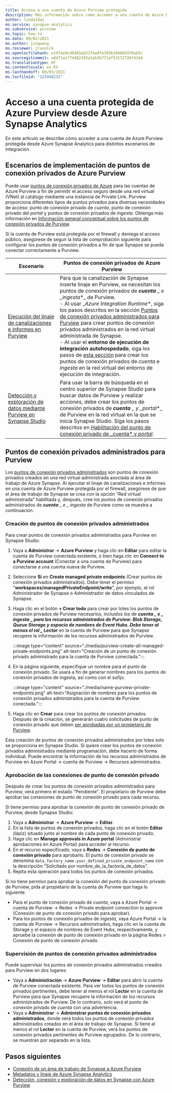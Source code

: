 ```yaml
---
title: Acceso a una cuenta de Azure Purview protegida
description: Más información sobre cómo acceder a una cuenta de Azure Purview protegida por firewall mediante puntos de conexión privados desde Synapse
author: linda33wj
ms.service: synapse-analytics
ms.subservice: purview
ms.topic: how-to
ms.date: 09/02/2021
ms.author: jingwang
ms.reviewer: jrasnick
ms.openlocfilehash: e147ee8cd6483ab32fee0fe393b104669370ab5c
ms.sourcegitcommit: add71a1f7dd82303a1eb3b771af53172726f4144
ms.translationtype: HT
ms.contentlocale: es-ES
ms.lasthandoff: 09/03/2021
ms.locfileid: "123440232"
---
```

# <a name="access-a-secured-azure-purview-account-from-azure-synapse-analytics"></a>Acceso a una cuenta protegida de Azure Purview desde Azure Synapse Analytics

En este artículo se describe cómo acceder a una cuenta de Azure Purview protegida desde Azure Synapse Analytics para distintos escenarios de integración.

## <a name="azure-purview-private-endpoint-deployment-scenarios"></a>Escenarios de implementación de puntos de conexión privados de Azure Purview

Puede usar [puntos de conexión privados de Azure](../../private-link/private-endpoint-overview.md) para las cuentas de Azure Purview a fin de permitir el acceso seguro desde una red virtual (VNet) al catálogo mediante una instancia de Private Link. Purview proporciona diferentes tipos de puntos privados para diversas necesidades de acceso: punto de conexión privado de *cuenta*, punto de conexión privado del *portal* y puntos de conexión privados de *ingesta*. Obtenga más información en [Información general conceptual sobre los puntos de conexión privados de Purview](../../purview/catalog-private-link.md#conceptual-overview). 

Si la cuenta de Purview está protegida por el firewall y deniega el acceso público, asegúrese de seguir la lista de comprobación siguiente para configurar los puntos de conexión privados a fin de que Synapse se pueda conectar correctamente a Purview. 

| Escenario                                                     | Puntos de conexión privados de Azure Purview                           |
| ------------------------------------------------------------ | ------------------------------------------------------------ |
| [Ejecución del linaje de canalizaciones e informes en Purview](../../purview/how-to-lineage-azure-synapse-analytics.md) | Para que la canalización de Synapse inserte linaje en Purview, se necesitan los puntos de conexión privados de ***cuenta** _ e _*_ingesta_*_ de Purview. <br>- Al usar _*Azure Integration Runtime**, siga los pasos descritos en la sección [Puntos de conexión privados administrados para Purview](#managed-private-endpoints-for-purview) para crear puntos de conexión privados administrados en la red virtual administrada de Synapse.<br>- Al usar el **entorno de ejecución de integración autohospedado**, siga los pasos de [esta sección](../../purview/catalog-private-link-end-to-end.md#option-2---enable-account-portal-and-ingestion-private-endpoint-on-existing-azure-purview-accounts) para crear los puntos de conexión privados de *cuenta* e *ingesta* en la red virtual del entorno de ejecución de integración. |
| [Detección y exploración de datos mediante Purview en Synapse Studio](how-to-discover-connect-analyze-azure-purview.md) | Para usar la barra de búsqueda en el centro superior de Synapse Studio para buscar datos de Purview y realizar acciones, debe crear los puntos de conexión privados de ***cuenta** _ y _*_portal_*_ de Purview en la red virtual en la que se inicia Synapse Studio. Siga los pasos descritos en [Habilitación del punto de conexión privado de _cuenta* y *portal*](../../purview/catalog-private-link-account-portal.md#option-2---enable-account-and-portal-private-endpoint-on-existing-azure-purview-accounts). |

## <a name="managed-private-endpoints-for-purview"></a>Puntos de conexión privados administrados para Purview

Los [puntos de conexión privados administrados](../security/synapse-workspace-managed-private-endpoints.md) son puntos de conexión privados creados en una red virtual administrada asociada al área de trabajo de Azure Synapse. Al ejecutar el linaje de canalizaciones e informes en una cuenta de Azure Purview protegida por el firewall, asegúrese de que el área de trabajo de Synapse se crea con la opción "Red virtual administrada" habilitada y, después, cree los puntos de conexión privados administrados de ***cuenta** _ e _ *_ingesta_** de Purview como se muestra a continuación.

### <a name="create-managed-private-endpoints"></a>Creación de puntos de conexión privados administrados

Para crear puntos de conexión privados administrados para Purview en Synapse Studio:

1. Vaya a **Administrar** -> **Azure Purview** y haga clic en **Editar** para editar la cuenta de Purview conectada existente, o bien haga clic en **Connect to a Purview account** (Conectar a una cuenta de Purview) para conectarse a una cuenta nueva de Purview.

2. Seleccione **Sí** en **Create managed private endpoints** (Crear puntos de conexión privados administrados). Debe tener el permiso "**workspaces/managedPrivateEndpoint/write**", por ejemplo, el rol Administrador de Synapse o Administrador de datos vinculados de Synapse.

3. Haga clic en el botón **+ Crear todo** para crear por lotes los puntos de conexión privados de Purview necesarios, incluidos los de **_cuenta_ *_ e _* _ingesta_ *_ para los recursos administrados de Purview: Blob Storage, Queue Storage y espacio de nombres de Event Hubs. Debe tener al menos el rol _* Lector** en la cuenta de Purview para que Synapse recupere la información de los recursos administrados de Purview.

   :::image type="content" source="./media/purview-create-all-managed-private-endpoints.png" alt-text="Creación de un punto de conexión privado administrado para la cuenta de Purview conectada.":::

4. En la página siguiente, especifique un nombre para el punto de conexión privado. Se usará a fin de generar nombres para los puntos de conexión privados de ingesta, así como con el sufijo.

   :::image type="content" source="./media/name-purview-private-endpoints.png" alt-text="Asignación de nombres para los puntos de conexión privados administrados para la cuenta de Purview conectada.":::

5. Haga clic en **Crear** para crear los puntos de conexión privados. Después de la creación, se generarán cuatro solicitudes de punto de conexión privado que deben [ser aprobadas por un propietario de Purview](#approve-private-endpoint-connections).

Esta creación de puntos de conexión privados administrados por lotes solo se proporciona en Synapse Studio. Si quiere crear los puntos de conexión privados administrados mediante programación, debe hacerlo de forma individual. Puede encontrar la información de los recursos administrados de Purview en Azure Portal -> cuenta de Purview -> Recursos administrados.

### <a name="approve-private-endpoint-connections"></a>Aprobación de las conexiones de punto de conexión privado

Después de crear los puntos de conexión privados administrados para Purview, verá primero el estado "Pendiente". El propietario de Purview debe aprobar las conexiones de punto de conexión privado para cada recurso.

Si tiene permiso para aprobar la conexión de punto de conexión privado de Purview, desde Synapse Studio: 

1. Vaya a **Administrar** -> **Azure Purview** -> **Editar**.
2. En la lista de puntos de conexión privados, haga clic en el botón **Editar** (lápiz) situado junto al nombre de cada punto de conexión privado.
3. Haga clic en **Manage approvals in Azure portal** (Administrar aprobaciones en Azure Portal) para acceder al recurso.
4. En el recurso especificado, vaya a **Redes** -> **Conexión de punto de conexión privado** para aprobarlo. El punto de conexión privado se denomina `data_factory_name.your_defined_private_endpoint_name` con la descripción "Solicitado por nombre_de_la_factoría_de_datos".
5. Repita esta operación para todos los puntos de conexión privados.

Si no tiene permiso para aprobar la conexión del punto de conexión privado de Purview, pida al propietario de la cuenta de Purview que haga lo siguiente.

- Para el punto de conexión privado de *cuenta*, vaya a Azure Portal -> cuenta de Purview -> Redes -> Private endpoint connection to approve (Conexión de punto de conexión privado para aprobar).
- Para los puntos de conexión privados de *ingesta*, vaya Azure Portal -> la cuenta de Purview -> Recursos administrados, haga clic en la cuenta de Storage y el espacio de nombres de Event Hubs, respectivamente, y apruebe la conexión de punto de conexión privado en la página Redes > Conexión de punto de conexión privado.

### <a name="monitor-managed-private-endpoints"></a>Supervisión de puntos de conexión privados administrados

Puede supervisar los puntos de conexión privados administrados creados para Purview en dos lugares:

- Vaya a **Administración** -> **Azure Purview** -> **Editar** para abrir la cuenta de Purview conectada existente. Para ver todos los puntos de conexión privados pertinentes, debe tener al menos el rol **Lector** en la cuenta de Purview para que Synapse recupere la información de los recursos administrados de Purview. De lo contrario, solo verá el punto de conexión privado de *cuenta* con una advertencia.
- Vaya a **Administrar** -> **Administrar puntos de conexión privados administrados**, donde verá todos los puntos de conexión privados administrados creados en el área de trabajo de Synapse. Si tiene al menos el rol **Lector** en la cuenta de Purview, verá los puntos de conexión privados pertinentes de Purview agrupados. De lo contrario, se muestran por separado en la lista.

## <a name="nextsteps"></a>Pasos siguientes 

- [Conexión de un área de trabajo de Synapse a Azure Purview](quickstart-connect-azure-purview.md)
- [Metadatos y linaje de Azure Synapse Analytics](../../purview/how-to-lineage-azure-synapse-analytics.md)
- [Detección, conexión y exploración de datos en Synapse con Azure Purview](how-to-discover-connect-analyze-azure-purview.md)